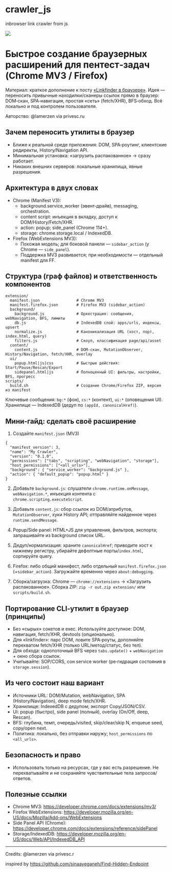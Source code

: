 # crawler_js
inbrowser link crawler from js


![](./usage.gif)

# Быстрое создание браузерных расширений для пентест‑задач (Chrome MV3 / Firefox)

Материал: краткое дополнение к посту [«Linkfinder в браузере»](https://telegra.ph/Linkfinder-v-zakladke-09-03). Идея — переносить привычные находилки/сканеры ссылок прямо в браузер: DOM‑скан, SPA‑навигация, простая «сеть» (fetch/XHR), BFS‑обход. Всё локально и под контролем пользователя.

Авторство: @lamerzen via privesc.ru

## Зачем переносить утилиты в браузер
- Ближе к реальной среде приложения: DOM, SPA‑роутинг, клиентские редиректы, History/Navigation API.
- Минимальная установка: «загрузить распакованное» → сразу работает.
- Никаких внешних серверов: локальные хранилища, явные разрешения.

## Архитектура в двух словах
- Chrome (Manifest V3):
  - background.service_worker (эвент‑драйв), messaging, orchestration.
  - content script: инъекция в вкладку, доступ к DOM/History/Fetch/XHR.
  - action: popup; side_panel (Chrome 114+).
  - storage: chrome.storage.local / IndexedDB.
- Firefox (WebExtensions MV3):
  - Похожая модель; для боковой панели — `sidebar_action` (у Chrome — `side_panel`).
  - Поддержка MV3 развивается; при необходимости — отдельный manifest для FF.

## Структура (граф файлов) и ответственность компонентов
```
extension/
  manifest.json                # Chrome MV3
  manifest.firefox.json        # Firefox MV3 (sidebar_action)
  background/
    background.js              # Оркестрация: сообщения, webNavigation, BFS, лимиты
    db.js                      # IndexedDB слой: apps/urls, индексы, upsert
    normalize.js               # Каноникализация URL (хост, порт, index.html, query)
    filters.js                 # Скоуп, классификация page/api/asset
  content/
    content.js                 # DOM‑скан, MutationObserver, History/Navigation, fetch/XHR, overlay
  ui/
    popup.html|js|css          # Быстрые действия: Start/Pause/Rescan/Export
    sidepanel.html|js          # Полноценный UI: фильтры, настройки, BFS, прогресс
scripts/
  build.sh                     # Создание Chrome/Firefox ZIP, версия из manifest
```
Ключевые сообщения: `bg:*` (фон), `cs:*` (контент), `ui:*` (оповещения UI). Хранилище — IndexedDB (дедуп по `(appId, canonicalHref)`).

## Мини‑гайд: сделать своё расширение
1) Создайте `manifest.json` (MV3)
```
{
  "manifest_version": 3,
  "name": "My Crawler",
  "version": "0.1.0",
  "permissions": ["tabs", "scripting", "webNavigation", "storage"],
  "host_permissions": ["<all_urls>"],
  "background": { "service_worker": "background.js" },
  "action": { "default_popup": "popup.html" }
}
```
2) Добавьте `background.js`: слушатели `chrome.runtime.onMessage`, `webNavigation.*`, инъекция контента с `chrome.scripting.executeScript`.

3) Добавьте `content.js`: сбор ссылок из DOM/атрибутов, `MutationObserver`, хуки History API; отправляйте найденное через `runtime.sendMessage`.

4) Popup/Side panel: HTML+JS для управления, фильтров, экспорта; запрашивайте из background список URL.

5) Дедуп/нормализация: храните `canonicalHref`; приводите хост к нижнему регистру, убирайте дефолтные порты/`index.html`, сортируйте query.

6) Firefox: либо общий манифест, либо отдельный `manifest.firefox.json` (+`sidebar_action`). Загружайте временно через `about:debugging`.

7) Сборка/загрузка: Chrome — `chrome://extensions` → «Загрузить распакованное». Сборка ZIP: `zip -r out.zip extension/` или `scripts/build.sh`.

## Портирование CLI‑утилит в браузер (принципы)
- Без «сырых» сокетов и exec. Используйте доступное: DOM, навигация, fetch/XHR, devtools (опционально).
- Для «linkfinder»: парс DOM, ловите SPA‑роуты, дополняйте перехватом fetch/XHR (только URL/метод/статус, без тел).
- Для обхода: однопоточный BFS через `tabs.update()` + `webNavigation` + окно сбора ссылок.
- Учитывайте: SOP/CORS, сон service worker (ре‑гидрация состояния в `storage.session`).

## Из чего состоит наш вариант
- Источники URL: DOM/Mutation, webNavigation, SPA (History/Navigation), deep mode fetch/XHR.
- Хранилище: IndexedDB с дедупом; экспорт Copy/JSON/CSV.
- UI: popup (быстро), side panel (полный), overlay (On/Off, deep, Rescan).
- BFS: глубина, темп, очередь/visited, skip/clear/skip N, enqueue seed, copy/open next.
- Политика: локально, без отправки наружу; `host_permissions` по `<all_urls>`.

## Безопасность и право
- Использовать только на ресурсах, где у вас есть разрешение. Не перехватывайте и не сохраняйте чувствительные тела запросов/ответов.

## Полезные ссылки
- Chrome MV3: https://developer.chrome.com/docs/extensions/mv3/
- Firefox WebExtensions: https://developer.mozilla.org/en-US/docs/Mozilla/Add-ons/WebExtensions
- Side Panel API (Chrome): https://developer.chrome.com/docs/extensions/reference/sidePanel
- Storage/IndexedDB: https://developer.mozilla.org/en-US/docs/Web/API/IndexedDB_API

---
Credits: @lamerzen via privesc.r

inspired by https://github.com/sinaayeganeh/Find-Hidden-Endpoint
